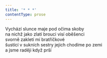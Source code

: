 ```yaml
---
title: '* * *'
contentType: prose
---
```


Vychází slunce maje pod očima skoby  
na nichž jako zlatí brouci visí oběšenci  
svorně zakletí mí bratříčkové  
šustící v sukních sestry jejich chodíme po zemi  
a jsme raději když prší
